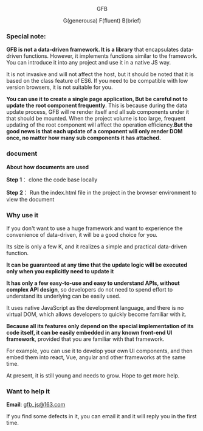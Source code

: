 <p align="center">GFB</p>

<p align="center">G(generousa) F(fluent) B(brief)</p>


### Special note:

**GFB is not a data-driven framework. It is a library** that encapsulates data-driven functions. However, it implements functions similar to the framework. You can introduce it into any project and use it in a native JS way.

It is not invasive and will not affect the host, but it should be noted that it is based on the class feature of ES6. If you need to be compatible with low version browsers, it is not suitable for you.


**You can use it to create a single page application, But be careful not to update the root component frequently**. This is because during the data update process, GFB will re render itself and all sub components under it that should be mounted. When the project volume is too large, frequent updating of the root component will affect the operation efficiency.**But the good news is that each update of a component will only render DOM once, no matter how many sub components it has attached.**


### document
**About how documents are used**

**Step 1**： clone the code base locally

**Step 2**： Run the index.html file in the project in the browser environment to view the document


### Why use it

If you don't want to use a huge framework and want to experience the convenience of data-driven, it will be a good choice for you.


Its size is only a few K, and it realizes a simple and practical data-driven function.


**It can be guaranteed at any time that the update logic will be executed only when you explicitly need to update it**

**It has only a few easy-to-use and easy to understand APIs, without complex API design**, so developers do not need to spend effort to understand its underlying can be easily used.

It uses native JavaScript as the development language, and there is no virtual DOM, which allows developers to quickly become familiar with it.

**Because all its features only depend on the special implementation of its code itself, it can be easily embedded in any known front-end UI framework**, provided that you are familiar with that framework.

For example, you can use it to develop your own UI components, and then embed them into react, Vue, angular and other frameworks at the same time.

At present, it is still young and needs to grow. Hope to get more help.


### Want to help it

**Email**: gfb_js@163.com

If you find some defects in it, you can email it and it will reply you in the first time.